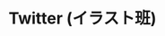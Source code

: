 ---
layout: post
title: Twitter (イラスト班)
description:
image: assets/images/twitter.png
link: https://twitter.com/sokon_illust
description_link: https://scrapbox.io/CCC/Twitter
---